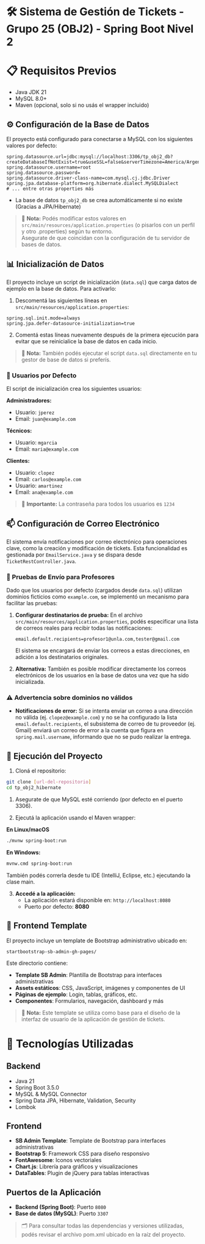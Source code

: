 # 🛠️ Sistema de Gestión de Tickets - Grupo 25 (OBJ2) - Spring Boot Nivel 2

# 📋 Requisitos Previos
- Java JDK 21
- MySQL 8.0+
- Maven (opcional, solo si no usás el wrapper incluido)

## ⚙️ Configuración de la Base de Datos

El proyecto está configurado para conectarse a MySQL con los siguientes valores por defecto:

```properties
spring.datasource.url=jdbc:mysql://localhost:3306/tp_obj2_db?createDatabaseIfNotExist=true&useSSL=false&serverTimezone=America/Argentina/Buenos_Aires
spring.datasource.username=root
spring.datasource.password=
spring.datasource.driver-class-name=com.mysql.cj.jdbc.Driver
spring.jpa.database-platform=org.hibernate.dialect.MySQLDialect
# ... entre otras properties más
```

- La base de datos `tp_obj2_db` se crea automáticamente si no existe (Gracias a JPA/Hibernate)

> 📌 **Nota:** Podés modificar estos valores en `src/main/resources/application.properties` (o pisarlos con un perfil y otro .properties) según tu entorno. \
> Asegurate de que coincidan con la configuración de tu servidor de bases de datos.

## 📊 Inicialización de Datos

El proyecto incluye un script de inicialización (`data.sql`) que carga datos de ejemplo en la base de datos. Para activarlo:

1. Descomentá las siguientes líneas en `src/main/resources/application.properties`:
```properties
spring.sql.init.mode=always
spring.jpa.defer-datasource-initialization=true
```

2. Comentá estas líneas nuevamente después de la primera ejecución para evitar que se reinicialice la base de datos en cada inicio.

> 📌 **Nota:** También podés ejecutar el script `data.sql` directamente en tu gestor de base de datos si preferís.

### 👥 Usuarios por Defecto

El script de inicialización crea los siguientes usuarios:

**Administradores:**
- Usuario: `jperez`
- Email: `juan@example.com`

**Técnicos:**
- Usuario: `mgarcia`
- Email: `maria@example.com`

**Clientes:**
- Usuario: `clopez`
- Email: `carlos@example.com`
- Usuario: `amartinez`
- Email: `ana@example.com`

> 🔑 **Importante:** La contraseña para todos los usuarios es `1234`

## 📫 Configuración de Correo Electrónico

El sistema envía notificaciones por correo electrónico para operaciones clave, como la creación y modificación de tickets. Esta funcionalidad es gestionada por `EmailService.java` y se dispara desde `TicketRestController.java`.

### 🧪 Pruebas de Envío para Profesores

Dado que los usuarios por defecto (cargados desde `data.sql`) utilizan dominios ficticios como `example.com`, se implementó un mecanismo para facilitar las pruebas:

1.  **Configurar destinatarios de prueba:**
    En el archivo `src/main/resources/application.properties`, podés especificar una lista de correos reales para recibir todas las notificaciones:
    ```properties
    email.default.recipients=profesor1@unla.com,tester@gmail.com
    ```
    El sistema se encargará de enviar los correos a estas direcciones, en adición a los destinatarios originales.

2.  **Alternativa:**
    También es posible modificar directamente los correos electrónicos de los usuarios en la base de datos una vez que ha sido inicializada.

### ⚠️ Advertencia sobre dominios no válidos

- **Notificaciones de error:** Si se intenta enviar un correo a una dirección no válida (ej. `clopez@example.com`) y no se ha configurado la lista `email.default.recipients`, el subsistema de correo de tu proveedor (ej. Gmail) enviará un correo de error a la cuenta que figura en `spring.mail.username`, informando que no se pudo realizar la entrega.

## 🚀 Ejecución del Proyecto

1. Cloná el repositorio:
```bash
git clone [url-del-repositorio]
cd tp_obj2_hibernate
```

1. Asegurate de que MySQL esté corriendo (por defecto en el puerto 3306).

2. Ejecutá la aplicación usando el Maven wrapper:

**En Linux/macOS**
```bash
./mvnw spring-boot:run
```

**En Windows:**
```bash
mvnw.cmd spring-boot:run
```

También podés correrla desde tu IDE (IntelliJ, Eclipse, etc.) ejecutando la clase main.

3. **Accedé a la aplicación:**
   - La aplicación estará disponible en: `http://localhost:8080`
   - Puerto por defecto: **8080**

## 🎨 Frontend Template

El proyecto incluye un template de Bootstrap administrativo ubicado en:
```
startbootstrap-sb-admin-gh-pages/
```

Este directorio contiene:
- **Template SB Admin**: Plantilla de Bootstrap para interfaces administrativas
- **Assets estáticos**: CSS, JavaScript, imágenes y componentes de UI
- **Páginas de ejemplo**: Login, tablas, gráficos, etc.
- **Componentes**: Formularios, navegación, dashboard y más

> 📌 **Nota:** Este template se utiliza como base para el diseño de la interfaz de usuario de la aplicación de gestión de tickets.

# 🧰 Tecnologías Utilizadas

## Backend
- Java 21
- Spring Boot 3.5.0
- MySQL & MySQL Connector
- Spring Data JPA, Hibernate, Validation, Security
- Lombok

## Frontend
- **SB Admin Template**: Template de Bootstrap para interfaces administrativas
- **Bootstrap 5**: Framework CSS para diseño responsivo
- **FontAwesome**: Iconos vectoriales
- **Chart.js**: Librería para gráficos y visualizaciones
- **DataTables**: Plugin de jQuery para tablas interactivas

## Puertos de la Aplicación
- **Backend (Spring Boot)**: Puerto `8080`
- **Base de datos (MySQL)**: Puerto `3307` 

> 🗂️ Para consultar todas las dependencias y versiones utilizadas, podés revisar el archivo pom.xml ubicado en la raíz del proyecto.